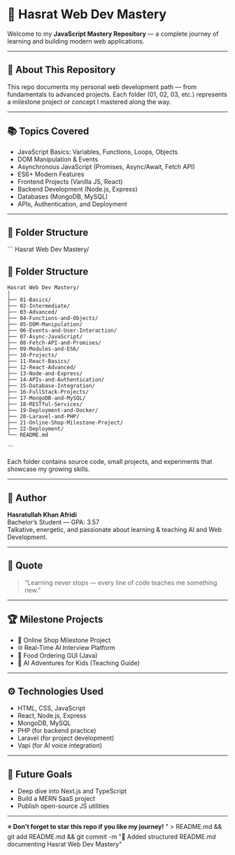 # 🌟 Hasrat Web Dev Mastery

Welcome to my **JavaScript Mastery Repository** — a complete journey of learning and building modern web applications.

---

## 🚀 About This Repository
This repo documents my personal web development path — from fundamentals to advanced projects.
Each folder (01, 02, 03, etc.) represents a milestone project or concept I mastered along the way.

---

## 📚 Topics Covered
- JavaScript Basics: Variables, Functions, Loops, Objects
- DOM Manipulation & Events
- Asynchronous JavaScript (Promises, Async/Await, Fetch API)
- ES6+ Modern Features
- Frontend Projects (Vanilla JS, React)
- Backend Development (Node.js, Express)
- Databases (MongoDB, MySQL)
- APIs, Authentication, and Deployment

---

## 🧩 Folder Structure
\`\`\`
Hasrat Web Dev Mastery/
## 🧩 Folder Structure  

```
Hasrat Web Dev Mastery/
│
├── 01-Basics/
├── 02-Intermediate/
├── 03-Advanced/
├── 04-Functions-and-Objects/
├── 05-DOM-Manipulation/
├── 06-Events-and-User-Interaction/
├── 07-Async-JavaScript/
├── 08-Fetch-API-and-Promises/
├── 09-Modules-and-ES6/
├── 10-Projects/
├── 11-React-Basics/
├── 12-React-Advanced/
├── 13-Node-and-Express/
├── 14-APIs-and-Authentication/
├── 15-Database-Integration/
├── 16-FullStack-Projects/
├── 17-MongoDB-and-MySQL/
├── 18-RESTful-Services/
├── 19-Deployment-and-Docker/
├── 20-Laravel-and-PHP/
├── 21-Online-Shop-Milestone-Project/
├── 22-Deployment/
└── README.md
```

\`\`\`

Each folder contains source code, small projects, and experiments that showcase my growing skills.

---

## 🧠 Author
**Hasratullah Khan Afridi**  
Bachelor’s Student — GPA: 3.57  
Talkative, energetic, and passionate about learning & teaching AI and Web Development.

---

## 💬 Quote
> “Learning never stops — every line of code teaches me something new.”

---

## 🏆 Milestone Projects
- 🛒 Online Shop Milestone Project  
- 🌐 Real-Time AI Interview Platform  
- 🍔 Food Ordering GUI (Java)  
- 🧠 AI Adventures for Kids (Teaching Guide)

---

## ⚙️ Technologies Used
- HTML, CSS, JavaScript
- React, Node.js, Express
- MongoDB, MySQL
- PHP (for backend practice)
- Laravel (for project development)
- Vapi (for AI voice integration)

---

## 🌈 Future Goals
- Deep dive into Next.js and TypeScript
- Build a MERN SaaS project
- Publish open-source JS utilities

---

**⭐ Don’t forget to star this repo if you like my journey!**
" > README.md && git add README.md && git commit -m "📝 Added structured README.md documenting Hasrat Web Dev Mastery"
